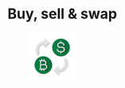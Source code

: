 # Buy, sell & swap

<figure><img src="../../.gitbook/assets/Buy_sell_exchange.png" alt=""><figcaption></figcaption></figure>
